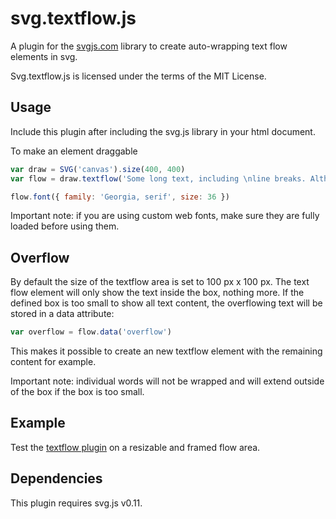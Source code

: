 # svg.textflow.js

A plugin for the [svgjs.com](http://svgjs.com) library to create auto-wrapping text flow elements in svg.

Svg.textflow.js is licensed under the terms of the MIT License.

## Usage
Include this plugin after including the svg.js library in your html document.

To make an element draggable

```javascript
var draw = SVG('canvas').size(400, 400)
var flow = draw.textflow('Some long text, including \nline breaks. Although line breaks are not required unless absolutely necessary for the context.').size(300,200)

flow.font({ family: 'Georgia, serif', size: 36 })
```

Important note: if you are using custom web fonts, make sure they are fully loaded before using them.

## Overflow
By default the size of the textflow area is set to 100 px x 100 px. The text flow element will only show the text inside the box, nothing more. If the defined box is too small to show all text content, the overflowing text will be stored in a data attribute:

```javascript
var overflow = flow.data('overflow')
```

This makes it possible to create an new textflow element with the remaining content for example.

Important note: individual words will not be wrapped and will extend outside of the box if the box is too small.

## Example
Test the [textflow plugin](http://svgjs.com/textflow/) on a resizable and framed flow area.


## Dependencies
This plugin requires svg.js v0.11.